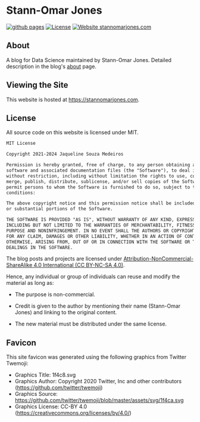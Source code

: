 # Stann-Omar Jones

[![github pages](https://github.com/devmedeiros/devmedeiros.github.io/actions/workflows/gh-pages.yml/badge.svg)](https://github.com/devmedeiros/devmedeiros.github.io/actions/workflows/gh-pages.yml) [![License](https://img.shields.io/badge/License-CC_BY--NC--SA_4.0-blue)](#license) [![Website stannomarjones.com](https://img.shields.io/website-up-down-green-red/http/devmedeiros.com.svg)](http://devmedeiros.com/)

## About

A blog for Data Science maintained by Stann-Omar Jones. Detailed description in the blog's [about](https://stannomarjones.com/about/) page.

## Viewing the Site

This website is hosted at https://stannomarjones.com.

## License

All source code on this website is licensed under MIT. 

```txt
MIT License

Copyright 2021-2024 Jaqueline Souza Medeiros

Permission is hereby granted, free of charge, to any person obtaining a copy of this 
software and associated documentation files (the "Software"), to deal in the Software
without restriction, including without limitation the rights to use, copy, modify, 
merge, publish, distribute, sublicense, and/or sell copies of the Software, and to 
permit persons to whom the Software is furnished to do so, subject to the following 
conditions:

The above copyright notice and this permission notice shall be included in all copies 
or substantial portions of the Software.

THE SOFTWARE IS PROVIDED "AS IS", WITHOUT WARRANTY OF ANY KIND, EXPRESS OR IMPLIED, 
INCLUDING BUT NOT LIMITED TO THE WARRANTIES OF MERCHANTABILITY, FITNESS FOR A PARTICULAR 
PURPOSE AND NONINFRINGEMENT. IN NO EVENT SHALL THE AUTHORS OR COPYRIGHT HOLDERS BE LIABLE 
FOR ANY CLAIM, DAMAGES OR OTHER LIABILITY, WHETHER IN AN ACTION OF CONTRACT, TORT OR 
OTHERWISE, ARISING FROM, OUT OF OR IN CONNECTION WITH THE SOFTWARE OR THE USE OR OTHER 
DEALINGS IN THE SOFTWARE.
```

The blog posts and projects are licensed under [Attribution-NonCommercial-ShareAlike 4.0 International (CC BY-NC-SA 4.0)](https://creativecommons.org/licenses/by-nc-sa/4.0/).

Hence, any individual or group of individuals can reuse and modify the material as long as:

- The purpose is non-commercial.

- Credit is given to the author by mentioning their name (Stann-Omar Jones) and linking to the original content.

- The new material must be distributed under the same license.

## Favicon

This site favicon was generated using the following graphics from Twitter Twemoji:

- Graphics Title: 1f4c8.svg
- Graphics Author: Copyright 2020 Twitter, Inc and other contributors (https://github.com/twitter/twemoji)
- Graphics Source: https://github.com/twitter/twemoji/blob/master/assets/svg/1f4ca.svg
- Graphics License: CC-BY 4.0 (https://creativecommons.org/licenses/by/4.0/)
